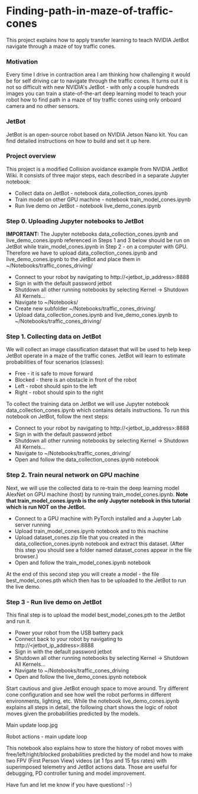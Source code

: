 # Finding-path-in-maze-of-traffic-cones
This project explains how to apply transfer learning to teach NVIDIA JetBot navigate through a maze of toy traffic cones. 

### Motivation
Every time I drive in contraction area I am thinking how challenging it would be for self driving car to navigate through the traffic cones. It turns out it is not so difficult with new NVIDIA's JetBot - with only a couple hundreds images you can train a state-of-the-art deep learning model to teach your robot how to find path in a maze of toy traffic cones using only onboard camera and no other sensors.

### JetBot
JetBot is an open-source robot based on NVIDIA Jetson Nano kit. You can find detailed instructions on how to build and set it up here.

### Project overview
This project is a modified Collision avoidance example from NVIDIA JetBot Wiki. It consists of three major steps, each described in a separate Jupyter notebook:
- Collect data on JetBot - notebook data_collection_cones.ipynb
- Train model on other GPU machine - notebook train_model_cones.ipynb
- Run live demo on JetBot - notebook live_demo_cones.ipynb

### Step 0. Uploading Jupyter notebooks to JetBot

**IMPORTANT:** The Jupyter notebooks data_collection_cones.ipynb and live_demo_cones.ipynb referenced in Steps 1 and 3 below should be run on JetBot while  train_model_cones.ipynb in Step 2 - on a computer with GPU. 
Therefore we have to upload  data_collection_cones.ipynb and live_demo_cones.ipynb to the JetBot and place them in ~/Notebooks/traffic_cones_driving/

- Connect to your robot by navigating to http://<jetbot_ip_address>:8888
- Sign in with the default password jetbot
- Shutdown all other running notebooks by selecting Kernel -> Shutdown All Kernels...
- Navigate to ~/Notebooks/
- Create new subfolder ~/Notebooks/traffic_cones_driving/
- Upload  data_collection_cones.ipynb and live_demo_cones.ipynb to  ~/Notebooks/traffic_cones_driving/

### Step 1. Collecting data on JetBot
We will collect an image classification dataset that will be used to help keep JetBot operate in a maze of the traffic cones. JetBot will learn to estimate probabilities of  four scenarios (classes):
- Free - it is safe to move forward
- Blocked - there is an obstacle in front of the robot
- Left - robot should spin to the left
- Right - robot should spin to the right

To collect the training data on JetBot we will use Jupyter notebook data_collection_cones.ipynb which contains details instructions. To run this notebook on JetBot, follow the next steps:
- Connect to your robot by navigating to http://<jetbot_ip_address>:8888
- Sign in with the default password jetbot
- Shutdown all other running notebooks by selecting Kernel -> Shutdown All Kernels...
- Navigate to ~/Notebooks/traffic_cones_driving/
- Open and follow the data_collection_cones.ipynb notebook

### Step 2. Train neural network on GPU machine
Next, we will use the collected data to re-train the deep learning model AlexNet on GPU machine (host) by running  train_model_cones.ipynb. 
**Note that train_model_cones.ipynb is the only Jupyter notebook in this tutorial which is run NOT on the JetBot.**

- Connect to a GPU machine with PyTorch installed and a Jupyter Lab server running
- Upload  train_model_cones.ipynb notebook and to this machine
- Upload  dataset_cones.zip file that you created in the data_collection_cones.ipynb notebook and extract this dataset. (After this step you should see a folder named dataset_cones appear in the file browser.)
- Open and follow the train_model_cones.ipynb notebook

At the end of this second step you will create a model - the file best_model_cones.pth which then has to be uploaded to the JetBot to run the live demo.

### Step 3 - Run live demo on JetBot
This final step is to upload the model best_model_cones.pth to the JetBot and run it.
- Power your robot from the USB battery pack
- Connect back to your robot by navigating to http://<jetbot_ip_address>:8888
- Sign in with the default password jetbot
- Shutdown all other running notebooks by selecting Kernel -> Shutdown All Kernels...
- Navigate to ~/Notebooks/traffic_cones_driving
- Open and follow the live_demo_cones.ipynb notebook

Start cautious and give JetBot enough space to move around. Try different cone configuration and see how well the robot performs in different environments, lighting, etc. While the notebook live_demo_cones.ipynb explains all steps in detail, the following chart shows the logic of robot moves given the probabilities predicted by the models.

Main update loop.jpg

Robot actions - main update loop

This notebook also explains how to store the history of robot moves with free/left/right/blocked probabilities predicted by the model and how to make two FPV (First Person View) videos (at 1 fps and 15 fps rates) with superimposed telemetry and JetBot actions data. Those are useful for debugging, PD controller tuning and model improvement.

Have fun and let me know if you have questions! :-)
